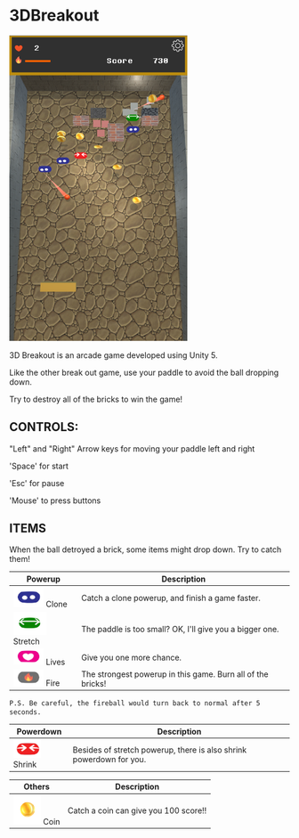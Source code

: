 # 3DBreakout

<img src="https://github.com/ericwalker/3DBreakout/blob/master/3D%20Breakout%202017/readmeImg/gameShot.png" width="320px">

3D Breakout is an arcade game developed using Unity 5. 

Like the other break out game, use your paddle to avoid the ball dropping down. 

Try to destroy all of the bricks to win the game!


## CONTROLS:

"Left" and "Right" Arrow keys for moving your paddle left and right

'Space' for start

'Esc' for pause

'Mouse' to press buttons




## ITEMS
When the ball detroyed a brick, some items might drop down. Try to catch them!

| Powerup        | Description           | 
| ------------- |-------------|
| <img src="https://github.com/ericwalker/3DBreakout/blob/master/3D%20Breakout%202017/readmeImg/powerupClone.png" width="55px"> Clone     | Catch a clone powerup, and finish a game faster.      | 
| <img src="https://github.com/ericwalker/3DBreakout/blob/master/3D%20Breakout%202017/readmeImg/powerupStrech.png" width="60px"> Stretch   | The paddle is too small? OK, I'll give you a bigger one.      |
| <img src="https://github.com/ericwalker/3DBreakout/blob/master/3D%20Breakout%202017/readmeImg/powerupLive.png" width="55px"> Lives       | Give you one more chance.      |
| <img src="https://github.com/ericwalker/3DBreakout/blob/master/3D%20Breakout%202017/readmeImg/powerupFire.png" width="55px"> Fire       | The strongest powerup in this game. Burn all of the bricks! |

    P.S. Be careful, the fireball would turn back to normal after 5 seconds.

| Powerdown        | Description           | 
| ------------- |-------------|
| <img src="https://github.com/ericwalker/3DBreakout/blob/master/3D%20Breakout%202017/readmeImg/powerdownShrink.png" width="50px"> Shrink | Besides of stretch powerup, there is also shrink powerdown for you. |


| Others        | Description           | 
| ------------- |-------------|
| <img src="https://github.com/ericwalker/3DBreakout/blob/master/3D%20Breakout%202017/readmeImg/coinImg.png" width="50px"> Coin     | Catch a coin can give you 100 score!! |
